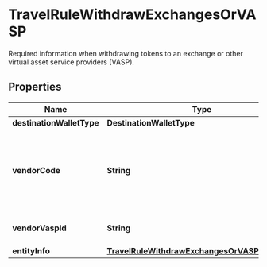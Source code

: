 

# TravelRuleWithdrawExchangesOrVASP

Required information when withdrawing tokens to an exchange or other virtual asset service providers (VASP).

## Properties

| Name | Type | Description | Notes |
|------------ | ------------- | ------------- | -------------|
|**destinationWalletType** | **DestinationWalletType** |  |  |
|**vendorCode** | **String** | The vendor code of the exchange or virtual asset service provider (VASP). |  |
|**vendorVaspId** | **String** | The unique identifier of the VASP. |  |
|**entityInfo** | [**TravelRuleWithdrawExchangesOrVASPEntityInfo**](TravelRuleWithdrawExchangesOrVASPEntityInfo.md) |  |  |



